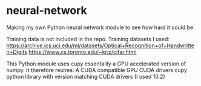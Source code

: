 # neural-network
Making my own Python neural network module to see how hard it could be.

Training data is not included in the repo. Training datasets I used:
https://archive.ics.uci.edu/ml/datasets/Optical+Recognition+of+Handwritten+Digits
https://www.cs.toronto.edu/~kriz/cifar.html

This Python module uses cupy essentailly a GPU accelerated version of numpy. It therefore reuires: 
A CUDA compatible GPU
CUDA drivers
cupy python library with version matching CUDA drivers (I used 10.2)
